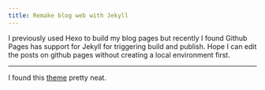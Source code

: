 ```yaml
---
title: Remake blog web with Jekyll
---
```


I previously used Hexo to build my blog pages but recently I found Github Pages has support for Jekyll for triggering build and publish. Hope I can edit the posts on github pages without creating a local environment first.

<!--more-->

---

I found this [theme](https://kitian616.github.io/jekyll-TeXt-theme/test/) pretty neat.
